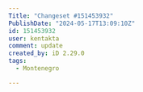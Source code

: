 ```yaml
---
Title: "Changeset #151453932"
PublishDate: "2024-05-17T13:09:10Z"
id: 151453932
user: kentakta
comment: update
created_by: iD 2.29.0
tags:
  - Montenegro

---
```

